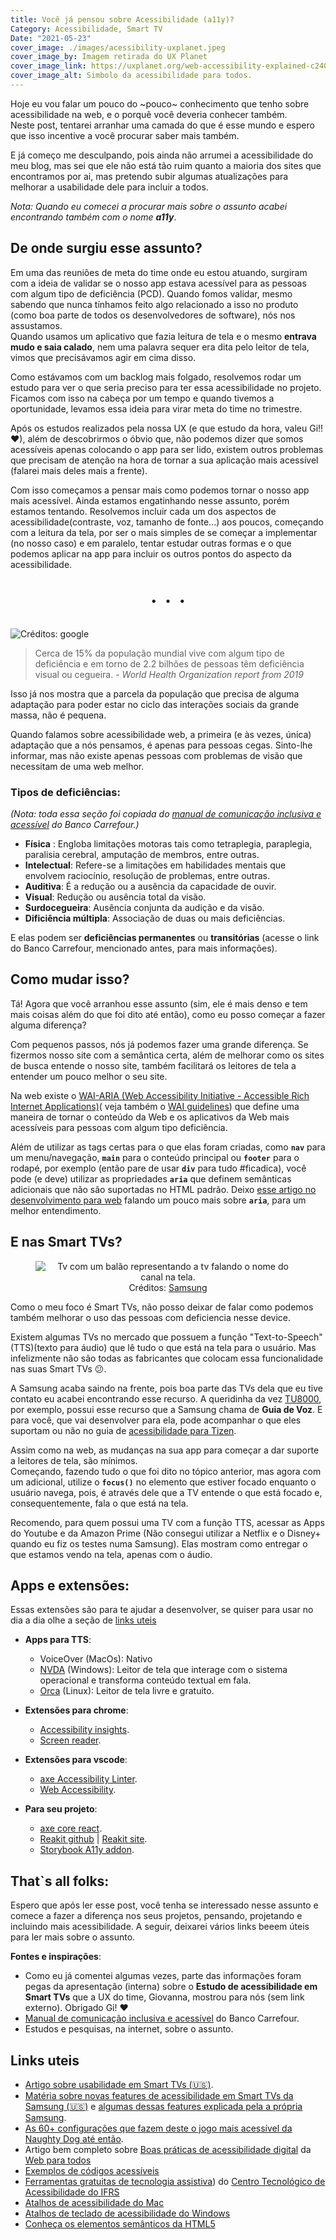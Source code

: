 ```yaml
---
title: Você já pensou sobre Acessibilidade (a11y)?
Category: Acessibilidade, Smart TV
Date: "2021-05-23"
cover_image: ./images/acessibility-uxplanet.jpeg
cover_image_by: Imagem retirada do UX Planet
cover_image_link: https://uxplanet.org/web-accessibility-explained-c2408636eee0
cover_image_alt: Simbolo da acessibilidade para todos.
---
```


Hoje eu vou falar um pouco do ~pouco~ conhecimento que tenho sobre acessibilidade na web, e o porquê você deveria conhecer também.<br/>
Neste post, tentarei arranhar uma camada do que é esse mundo e espero que isso incentive a você procurar saber mais também.
<!-- PELICAN_END_SUMMARY -->

E já começo me desculpando, pois ainda não arrumei a acessibilidade do meu blog, mas sei que ele não está tão ruim quanto a maioria dos sites que encontramos por ai, mas pretendo subir algumas atualizações para melhorar a usabilidade dele para incluir a todos.

*Nota: Quando eu comecei a procurar mais sobre o assunto acabei encontrando também com o nome __a11y__*.

## De onde surgiu esse assunto?

Em uma das reuniões de meta do time onde eu estou atuando, surgiram com a ideia de validar se o nosso app estava acessível para as pessoas com algum tipo de deficiência (PCD). Quando fomos validar, mesmo sabendo que nunca tínhamos feito algo relacionado a isso no produto (como boa parte de todos os desenvolvedores de software), nós nos assustamos. <br/>
Quando usamos um aplicativo que fazia leitura de tela e o mesmo **entrava mudo e saia calado**, nem uma palavra sequer era dita pelo leitor de tela, vimos que precisávamos agir em cima disso.

Como estávamos com um backlog mais folgado, resolvemos rodar um estudo para ver o que seria preciso para ter essa acessibilidade no projeto. Ficamos com isso na cabeça por um tempo e quando tivemos a oportunidade, levamos essa ideia para virar meta do time no trimestre.

Após os estudos realizados pela nossa UX (e que estudo da hora, valeu Gi!! ❤), além de descobrirmos o óbvio que, não podemos dizer que somos acessíveis apenas colocando o app para ser lido, existem outros problemas que precisam de atenção na hora de tornar a sua aplicação mais acessível (falarei mais deles mais a frente).

Com isso começamos a pensar mais como podemos tornar o nosso app mais acessível. Ainda estamos engatinhando nesse assunto, porém estamos tentando. Resolvemos incluir cada um dos aspectos de acessibilidade(contraste, voz, tamanho de fonte...) aos poucos, começando com a leitura da tela, por ser o mais simples de se começar a implementar (no nosso caso) e em paralelo, tentar estudar outras formas e o que podemos aplicar na app para incluir os outros pontos do aspecto da acessibilidade.

<center style="font-size: 40px">. . .</center><br/>

![Créditos: google](./images/voce-ja-pensou-sobre-acessibilidade-a11y/606090-637491159569845272-16x9.jpg "Imagem com três simbolos representando: deficiência cognitiva, deficiência visual e deficiência auditiva. No fundo uma tela com o símbolo da acessibilidade na web.")


> Cerca de 15% da população mundial vive com algum tipo de deficiência e em torno de 2.2 bilhões de pessoas têm deficiência visual ou cegueira. - *World Health Organization report from 2019*

Isso já nos mostra que a parcela da população que precisa de alguma adaptação para poder estar no ciclo das interações sociais da grande massa, não é pequena.

Quando falamos sobre acessibilidade web, a primeira (e às vezes, única) adaptação que a nós pensamos, é apenas para pessoas cegas. Sinto-lhe informar, mas não existe apenas pessoas com problemas  de visão que necessitam de uma web melhor.

### Tipos de deficiências:

_(Nota: toda essa seção foi copiada do [manual de comunicação inclusiva e acessível](https://zeroheight.com/5719ee47f/p/914194-tipos-de-deficincias) do Banco Carrefour.)_

- **Física** : Engloba limitações motoras tais como tetraplegia, paraplegia, paralisia cerebral, amputação de membros, entre outras.
- **Intelectual**: Refere-se a limitações em habilidades mentais que envolvem raciocínio, resolução de problemas, entre outras.
- **Auditiva**: É a redução ou a ausência da capacidade de ouvir.
- **Visual**: Redução ou ausência total da visão.
- **Surdocegueira**: Ausência conjunta da audição e da visão.
- **Dificiência múltipla**: Associação de duas ou mais deficiências.

E elas podem ser **deficiências permanentes** ou **transitórias** (acesse o link do Banco Carrefour, mencionado antes, para mais informações).

## Como mudar isso?

Tá! Agora que você arranhou esse assunto (sim, ele é mais denso e tem mais coisas além do que foi dito até então), como eu posso começar a fazer alguma diferença?

Com pequenos passos, nós já podemos fazer uma grande diferença. Se fizermos nosso site com a semântica certa, além de melhorar como os sites de busca entende o nosso site, também facilitará os leitores de tela a entender um pouco melhor o seu site.

Na web existe o [WAI-ARIA (Web Accessibility Initiative - Accessible Rich Internet Applications)](https://www.w3.org/TR/wai-aria-1.1/)( veja também o [WAI guidelines](https://www.w3.org/WAI/standards-guidelines/aria/)) que define uma maneira de tornar o conteúdo da Web e os aplicativos da Web mais acessíveis para pessoas com algum tipo deficiência.

Além de utilizar as tags certas para o que elas foram criadas, como **`nav`** para um menu/navegação, **`main`** para o conteúdo principal ou **`footer`** para o rodapé, por exemplo (então pare de usar **`div`** para tudo #ficadica), você pode (e deve) utilizar as propriedades **`aria`** que definem semânticas adicionais que não são suportadas no HTML padrão. Deixo [esse artigo no desenvolvimento para web](https://desenvolvimentoparaweb.com/miscelanea/aria-acessibilidade-web-a11y/) falando um pouco mais sobre **`aria`**, para um melhor entendimento.

## E nas Smart TVs?

<figure>
    <center>
        <img src="./images/voce-ja-pensou-sobre-acessibilidade-a11y/tv_voice_guide-v1.png" alt="Tv com um balão representando a tv falando o nome do canal na tela."><br/>
        <figcaption>Créditos: <a href="https://www.samsung.com/br/accessibility/tv/">Samsung</a> </figcaption>
    </center>
</figure>

Como o meu foco é Smart TVs, não posso deixar de falar como podemos também melhorar o uso das pessoas com deficiencia nesse device.

Existem algumas TVs no mercado que possuem a função "Text-to-Speech" (TTS)(texto para áudio) que lê tudo o que está na tela para o usuário. Mas infelizmente não são todas as fabricantes que colocam essa funcionalidade nas suas Smart TVs &#x1F615;.

A Samsung acaba saindo na frente, pois boa parte das TVs dela que eu tive contato eu acabei encontrando esse recurso. A queridinha da vez [TU8000](https://www.samsung.com/br/tvs/uhd-4k-tv/tu8000-50-inch-crystal-uhd-smart-tv-un50tu8000gxzd/), por exemplo, possui esse recurso que a Samsung chama de **Guia de Voz**. E para você, que vai desenvolver para ela, pode acompanhar o que eles suportam ou não no guia de [acessibilidade para Tizen](https://developer.samsung.com/smarttv/develop/guides/fundamentals/text-to-speech.html).

Assim como na web, as mudanças na sua app para começar a dar suporte a leitores de tela, são mínimos.<br/>
Começando, fazendo tudo o que foi dito no tópico anterior, mas agora com um adicional, utilize o **`focus()`** no elemento que estiver focado enquanto o usuário navega, pois, é através dele que a TV entende o que está focado e, consequentemente, fala o que está na tela.

Recomendo, para quem possui uma TV com a função TTS, acessar as Apps do Youtube e da Amazon Prime (Não consegui utilizar a Netflix e o Disney+ quando eu fiz os testes numa Samsung). Elas mostram como entregar o que estamos vendo na tela, apenas com o áudio.

## Apps e extensões:

Essas extensões são para te ajudar a desenvolver, se quiser para usar no dia a dia olhe a seção de [links uteis](#links-uteis)

- **Apps para TTS**:
    - VoiceOver (MacOs): Nativo
    - [NVDA](https://www.nvaccess.org/) (Windows): Leitor de tela que interage com o sistema operacional e transforma conteúdo textual em fala.
    - [Orca](https://help.gnome.org/users/orca/stable/introduction.html.pt_BR) (Linux): Leitor de tela livre e gratuito.

- **Extensões para chrome**:
    - [Accessibility insights](https://chrome.google.com/webstore/detail/accessibility-insights-fo/pbjjkligggfmakdaogkfomddhfmpjeni).
    - [Screen reader](https://chrome.google.com/webstore/detail/screen-reader/kgejglhpjiefppelpmljglcjbhoiplfn/related).

- **Extensões para vscode**:
    - [axe Accessibility Linter](https://marketplace.visualstudio.com/items?itemName=deque-systems.vscode-axe-linter).
    - [Web Accessibility](https://marketplace.visualstudio.com/items?itemName=MaxvanderSchee.web-accessibility).

- **Para seu projeto**:
    - [axe core react](https://github.com/dequelabs/axe-core-npm/blob/develop/packages/react/README.md).
    - [Reakit github](https://github.com/reakit/reakit) | [Reakit site](https://reakit.io/).
    - [Storybook A11y addon](https://storybook.js.org/addons/@storybook/addon-a11y/).



## That`s all folks:
Espero que após ler esse post, você tenha se interessado nesse assunto e comece a fazer a diferença nos seus projetos, pensando, projetando e incluindo mais acessibilidade. A seguir, deixarei vários links beeem úteis para ler mais sobre o assunto.

**Fontes e inspirações**:

- Como eu já comentei algumas vezes, parte das informações foram pegas da apresentação (interna) sobre o **Estudo de acessibilidade em Smart TVs** que a UX do time, Giovanna, mostrou para nós (sem link externo). Obrigado Gi! ❤
- [Manual de comunicação inclusiva e acessível](https://zeroheight.com/5719ee47f/p/914194-tipos-de-deficincias) do Banco Carrefour.
- Estudos e pesquisas, na internet, sobre o assunto.


## Links uteis

- [Artigo sobre usabilidade em Smart TVs (🇺🇸)](https://www.nngroup.com/articles/smart-tv-usability/).
- [Matéria sobre novas features de acessibilidade em Smart TVs da Samsung (🇺🇸)](https://www.cnet.com/news/samsung-makes-its-2021-tvs-more-accessible-for-people-with-vision-or-hearing-disabilities/) e [algumas dessas features explicada pela a própria Samsung](https://www.samsung.com/br/accessibility/tv/).
- [As 60+ configurações que fazem deste o jogo mais acessível da Naughty Dog até então](https://blog.br.playstation.com/2020/06/09/the-last-of-us-part-ii-opcoes-de-acessibilidade-detalhadas/).
- Artigo bem completo sobre [Boas práticas de acessibilidade digital](https://mwpt.com.br/acessibilidade-digital/boas-praticas/) da [Web para todos](https://mwpt.com.br/)
- [Exemplos de códigos acessíveis](https://mwpt.com.br/codigos-acessiveis/)
- [Ferramentas gratuitas de tecnologia assistiva](https://cta.ifrs.edu.br/tecnologia-assistiva/ferramentas-gratuitas-de-ta/)) do [Centro Tecnológico de Acessibilidade do IFRS ](https://cta.ifrs.edu.br/)
- [Atalhos de acessibilidade do Mac](https://support.apple.com/pt-br/HT204434)
- [Atalhos de teclado de acessibilidade do Windows](https://support.microsoft.com/pt-br/windows/atalhos-de-teclado-de-acessibilidade-do-windows-021bcb62-45c8-e4ef-1e4f-41b8c1fc87fd)
- [Conheça os elementos semânticos da HTML5](https://www.devmedia.com.br/html-semantico-conheca-os-elementos-semanticos-da-html5/38065)
